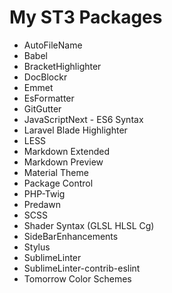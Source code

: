 My ST3 Packages
===============

* AutoFileName
* Babel
* BracketHighlighter
* DocBlockr
* Emmet
* EsFormatter
* GitGutter
* JavaScriptNext - ES6 Syntax
* Laravel Blade Highlighter
* LESS
* Markdown Extended
* Markdown Preview
* Material Theme
* Package Control
* PHP-Twig
* Predawn
* SCSS
* Shader Syntax (GLSL HLSL Cg)
* SideBarEnhancements
* Stylus
* SublimeLinter
* SublimeLinter-contrib-eslint
* Tomorrow Color Schemes
